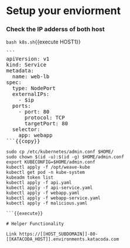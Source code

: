 # Setup your enviorment

### Check the IP adderss of both host

`bash k8s.sh`{{execute HOST1}}

<pre>
```
apiVersion: v1
kind: Service
metadata:
  name: web-lb
spec:
  type: NodePort
  externalIPs:
    - $ip
  ports:
    - port: 80
      protocol: TCP
      targetPort: 80
  selector:
    app: webapp
```{{copy}}
</pre>
```
sudo cp /etc/kubernetes/admin.conf $HOME/
sudo chown $(id -u):$(id -g) $HOME/admin.conf
export KUBECONFIG=$HOME/admin.conf
kubectl apply -f /opt/weave-kube
kubectl get pod -n kube-system
kubeadm token list
kubectl apply -f api.yaml
kubectl apply -f api-service.yaml
kubectl apply -f webapp.yaml
kubectl apply -f webapp-service.yaml
kubectl apply -f malicious.yaml

```{{execute}}

# Helper Functionality

Link https://[[HOST_SUBDOMAIN]]-80-[[KATACODA_HOST]].environments.katacoda.com